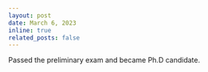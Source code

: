 ```yaml
---
layout: post
date: March 6, 2023
inline: true
related_posts: false
---
```


Passed the preliminary exam and became Ph.D candidate.
